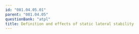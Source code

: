```yaml
---
id: "081.04.05.01"
parent: "081.04.05"
questionBank: "atpl"
title: Definition and effects of static lateral stability
---
```

